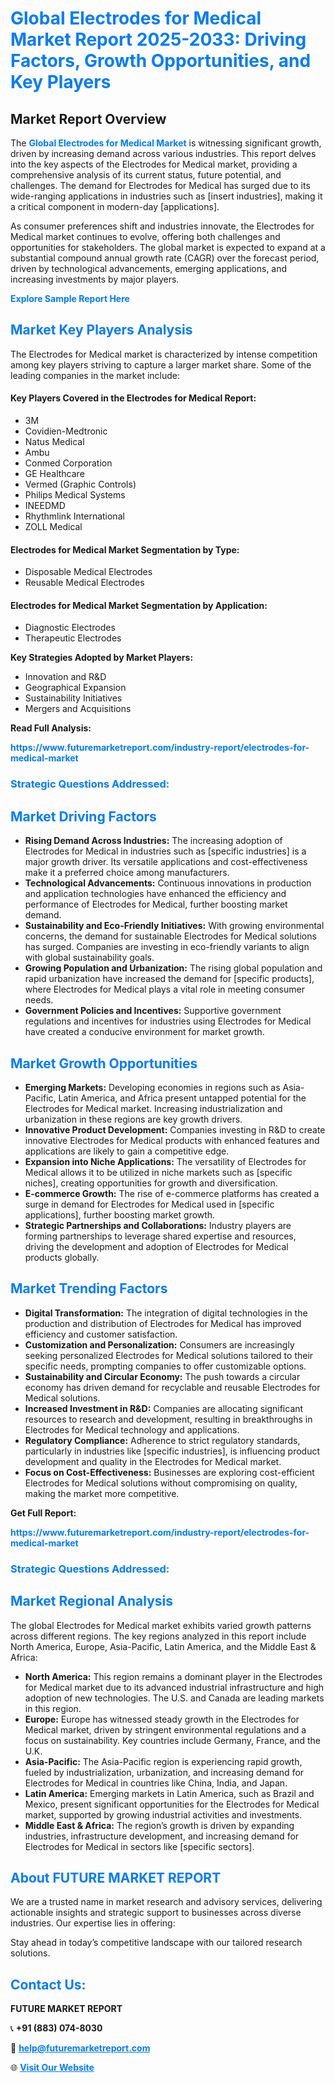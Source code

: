 <h1 style="color: #007BFF;">Global Electrodes for Medical Market Report 2025-2033: Driving Factors, Growth Opportunities, and Key Players</h1>

<section id="overview">
<h2>Market Report Overview</h2>
<p>The <a href="https://www.futuremarketreport.com/industry-report/electrodes-for-medical-market" style="color: #007BFF; text-decoration: none;"><strong>Global Electrodes for Medical Market</strong></a> is witnessing significant growth, driven by increasing demand across various industries. This report delves into the key aspects of the Electrodes for Medical market, providing a comprehensive analysis of its current status, future potential, and challenges. The demand for Electrodes for Medical has surged due to its wide-ranging applications in industries such as [insert industries], making it a critical component in modern-day [applications].</p>
<p>As consumer preferences shift and industries innovate, the Electrodes for Medical market continues to evolve, offering both challenges and opportunities for stakeholders. The global market is expected to expand at a substantial compound annual growth rate (CAGR) over the forecast period, driven by technological advancements, emerging applications, and increasing investments by major players.</p>
</section>

<section id="overview">
<p><a href="https://www.futuremarketreport.com/request-sample/reportId=84710" style="color: #007BFF; text-decoration: none;"><strong>Explore Sample Report Here</strong></a></p>
</section>

<section id="key-players">
<h2 style="color: #007BFF;">Market Key Players Analysis</h2>
<p>The Electrodes for Medical market is characterized by intense competition among key players striving to capture a larger market share. Some of the leading companies in the market include:</p>
<h4>Key Players Covered in the Electrodes for Medical Report:</h4>
<ul><li>3M</li><li>Covidien-Medtronic</li><li>Natus Medical</li><li>Ambu</li><li>Conmed Corporation</li><li>GE Healthcare</li><li>Vermed (Graphic Controls)</li><li>Philips Medical Systems</li><li>INEEDMD</li><li>Rhythmlink International</li><li>ZOLL Medical</li></ul>
<h4>Electrodes for Medical Market Segmentation by Type:</h4>
<ul><li>Disposable Medical Electrodes</li><li>Reusable Medical Electrodes</li></ul>

<h4>Electrodes for Medical Market Segmentation by Application:</h4>
<ul><li>Diagnostic Electrodes</li><li>Therapeutic Electrodes</li></ul>
<p><strong>Key Strategies Adopted by Market Players:</strong></p>
<ul>
<li>Innovation and R&D</li>
<li>Geographical Expansion</li>
<li>Sustainability Initiatives</li>
<li>Mergers and Acquisitions</li>
</ul>
</section>

<section>
<p><strong>Read Full Analysis: </strong></p><a href="https://www.futuremarketreport.com/industry-report/electrodes-for-medical-market" style="color: #007BFF; text-decoration: none;"><strong>https://www.futuremarketreport.com/industry-report/electrodes-for-medical-market</strong></a>
<h3 style="color: #007BFF;">Strategic Questions Addressed:</h3>
</section>

<section id="driving-factors">
<h2 style="color: #007BFF;">Market Driving Factors</h2>
<ul>
<li><strong>Rising Demand Across Industries:</strong> The increasing adoption of Electrodes for Medical in industries such as [specific industries] is a major growth driver. Its versatile applications and cost-effectiveness make it a preferred choice among manufacturers.</li>
<li><strong>Technological Advancements:</strong> Continuous innovations in production and application technologies have enhanced the efficiency and performance of Electrodes for Medical, further boosting market demand.</li>
<li><strong>Sustainability and Eco-Friendly Initiatives:</strong> With growing environmental concerns, the demand for sustainable Electrodes for Medical solutions has surged. Companies are investing in eco-friendly variants to align with global sustainability goals.</li>
<li><strong>Growing Population and Urbanization:</strong> The rising global population and rapid urbanization have increased the demand for [specific products], where Electrodes for Medical plays a vital role in meeting consumer needs.</li>
<li><strong>Government Policies and Incentives:</strong> Supportive government regulations and incentives for industries using Electrodes for Medical have created a conducive environment for market growth.</li>
</ul>
</section>

<section id="growth-opportunities">
<h2 style="color: #007BFF;">Market Growth Opportunities</h2>
<ul>
<li><strong>Emerging Markets:</strong> Developing economies in regions such as Asia-Pacific, Latin America, and Africa present untapped potential for the Electrodes for Medical market. Increasing industrialization and urbanization in these regions are key growth drivers.</li>
<li><strong>Innovative Product Development:</strong> Companies investing in R&D to create innovative Electrodes for Medical products with enhanced features and applications are likely to gain a competitive edge.</li>
<li><strong>Expansion into Niche Applications:</strong> The versatility of Electrodes for Medical allows it to be utilized in niche markets such as [specific niches], creating opportunities for growth and diversification.</li>
<li><strong>E-commerce Growth:</strong> The rise of e-commerce platforms has created a surge in demand for Electrodes for Medical used in [specific applications], further boosting market growth.</li>
<li><strong>Strategic Partnerships and Collaborations:</strong> Industry players are forming partnerships to leverage shared expertise and resources, driving the development and adoption of Electrodes for Medical products globally.</li>
</ul>
</section>

<section id="trending-factors">
<h2 style="color: #007BFF;">Market Trending Factors</h2>
<ul>
<li><strong>Digital Transformation:</strong> The integration of digital technologies in the production and distribution of Electrodes for Medical has improved efficiency and customer satisfaction.</li>
<li><strong>Customization and Personalization:</strong> Consumers are increasingly seeking personalized Electrodes for Medical solutions tailored to their specific needs, prompting companies to offer customizable options.</li>
<li><strong>Sustainability and Circular Economy:</strong> The push towards a circular economy has driven demand for recyclable and reusable Electrodes for Medical solutions.</li>
<li><strong>Increased Investment in R&D:</strong> Companies are allocating significant resources to research and development, resulting in breakthroughs in Electrodes for Medical technology and applications.</li>
<li><strong>Regulatory Compliance:</strong> Adherence to strict regulatory standards, particularly in industries like [specific industries], is influencing product development and quality in the Electrodes for Medical market.</li>
<li><strong>Focus on Cost-Effectiveness:</strong> Businesses are exploring cost-efficient Electrodes for Medical solutions without compromising on quality, making the market more competitive.</li>
</ul>
</section>

<section>
<p><strong>Get Full Report: </strong></p><a href="https://www.futuremarketreport.com/industry-report/electrodes-for-medical-market" style="color: #007BFF; text-decoration: none;"><strong>https://www.futuremarketreport.com/industry-report/electrodes-for-medical-market</strong></a>
<h3 style="color: #007BFF;">Strategic Questions Addressed:</h3>
</section>


<section id="regional-analysis">
<h2 style="color: #007BFF;">Market Regional Analysis</h2>
<p>The global Electrodes for Medical market exhibits varied growth patterns across different regions. The key regions analyzed in this report include North America, Europe, Asia-Pacific, Latin America, and the Middle East & Africa:</p>
<ul>
<li><strong>North America:</strong> This region remains a dominant player in the Electrodes for Medical market due to its advanced industrial infrastructure and high adoption of new technologies. The U.S. and Canada are leading markets in this region.</li>
<li><strong>Europe:</strong> Europe has witnessed steady growth in the Electrodes for Medical market, driven by stringent environmental regulations and a focus on sustainability. Key countries include Germany, France, and the U.K.</li>
<li><strong>Asia-Pacific:</strong> The Asia-Pacific region is experiencing rapid growth, fueled by industrialization, urbanization, and increasing demand for Electrodes for Medical in countries like China, India, and Japan.</li>
<li><strong>Latin America:</strong> Emerging markets in Latin America, such as Brazil and Mexico, present significant opportunities for the Electrodes for Medical market, supported by growing industrial activities and investments.</li>
<li><strong>Middle East & Africa:</strong> The region’s growth is driven by expanding industries, infrastructure development, and increasing demand for Electrodes for Medical in sectors like [specific sectors].</li>
</ul>
</section>

<footer>
<h2 style="color: #007BFF;">About FUTURE MARKET REPORT</h2>
<p>We are a trusted name in market research and advisory services, delivering actionable insights and strategic support to businesses across diverse industries. Our expertise lies in offering:</p>

<p>Stay ahead in today’s competitive landscape with our tailored research solutions.</p>

<h2 style="color: #007BFF;">Contact Us:</h2>
<p><strong>FUTURE MARKET REPORT</strong></p>
<p>📞 <strong>+91 (883) 074-8030</strong></p>
<p>📧 <strong><a href="mailto:help@futuremarketreport.com" style="color: #007BFF;">help@futuremarketreport.com</a></strong></p>
<p>🌐 <strong><a href="https://www.futuremarketreport.com/" style="color: #007BFF;">Visit Our Website</a></strong></p>
</footer>